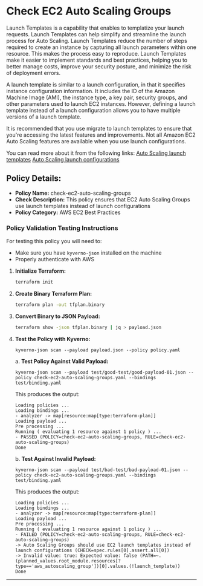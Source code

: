 # Check EC2 Auto Scaling Groups

Launch Templates is a capability that enables to templatize your launch requests. Launch Templates can help simplify and streamline the launch process for Auto Scaling. Launch Templates reduce the number of steps required to create an instance by capturing all launch parameters within one resource. This makes the process easy to reproduce. Launch Templates make it easier to implement standards and best practices, helping you to better manage costs, improve your security posture, and minimize the risk of deployment errors.

A launch template is similar to a launch configuration, in that it specifies instance configuration information. It includes the ID of the Amazon Machine Image (AMI), the instance type, a key pair, security groups, and other parameters used to launch EC2 instances. However, defining a launch template instead of a launch configuration allows you to have multiple versions of a launch template.

It is recommended that you use migrate to launch templates to ensure that you're accessing the latest features and improvements. Not all Amazon EC2 Auto Scaling features are available when you use launch configurations. 

You can read more about it from the following links:
[Auto Scaling launch templates](https://docs.aws.amazon.com/autoscaling/ec2/userguide/launch-templates.html)
[Auto Scaling launch configurations](https://docs.aws.amazon.com/autoscaling/ec2/userguide/launch-configurations.html)

## Policy Details:

- **Policy Name:** check-ec2-auto-scaling-groups
- **Check Description:** This policy ensures that EC2 Auto Scaling Groups use launch templates instead of launch configurations
- **Policy Category:** AWS EC2 Best Practices

### Policy Validation Testing Instructions

For testing this policy you will need to:
- Make sure you have `kyverno-json` installed on the machine 
- Properly authenticate with AWS

1. **Initialize Terraform:**
    ```bash
    terraform init
    ```

2. **Create Binary Terraform Plan:**
    ```bash
    terraform plan -out tfplan.binary
    ```

3. **Convert Binary to JSON Payload:**
    ```bash
    terraform show -json tfplan.binary | jq > payload.json
    ```

4. **Test the Policy with Kyverno:**
    ```
    kyverno-json scan --payload payload.json --policy policy.yaml
    ```

    a. **Test Policy Against Valid Payload:**
    ```
    kyverno-json scan --payload test/good-test/good-payload-01.json --policy check-ec2-auto-scaling-groups.yaml --bindings test/binding.yaml 
    ```

    This produces the output:
    ```
    Loading policies ...
    Loading bindings ...
    - analyzer -> map[resource:map[type:terraform-plan]]
    Loading payload ...
    Pre processing ...
    Running ( evaluating 1 resource against 1 policy ) ...
    - PASSED (POLICY=check-ec2-auto-scaling-groups, RULE=check-ec2-auto-scaling-groups)
    Done
    ```

    b. **Test Against Invalid Payload:**
    ```
    kyverno-json scan --payload test/bad-test/bad-payload-01.json --policy check-ec2-auto-scaling-groups.yaml --bindings test/binding.yaml 
    ```

    This produces the output:
    ```
    Loading policies ...
    Loading bindings ...
    - analyzer -> map[resource:map[type:terraform-plan]]
    Loading payload ...
    Pre processing ...
    Running ( evaluating 1 resource against 1 policy ) ...
    - FAILED (POLICY=check-ec2-auto-scaling-groups, RULE=check-ec2-auto-scaling-groups)
    -> Auto Scaling Groups should use EC2 launch templates instead of launch configurations (CHECK=spec.rules[0].assert.all[0])
    -> Invalid value: true: Expected value: false (PATH=~.(planned_values.root_module.resources[?type=='aws_autoscaling_group'])[0].values.(!launch_template))
    Done
    ```

---